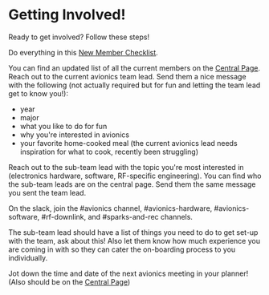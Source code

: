 # Getting Involved!

Ready to get involved? Follow these steps!

Do everything in this [New Member Checklist](https://soundingrocketlab.com/srl-new-member-checklist/).

You can find an updated list of all the current members on the [Central Page](centralpage.md). Reach out to the current avionics team lead. Send them a nice message with the following (not actually required but for fun and letting the team lead get to know you!): 

- year
- major
- what you like to do for fun
- why you're interested in avionics
- your favorite home-cooked meal (the current avionics lead needs inspiration for what to cook, recently been struggling)

Reach out to the sub-team lead with the topic you're most interested in (electronics hardware, software, RF-specific engineering). You can find who the sub-team leads are on the central page. Send them the same message you sent the team lead. 

On the slack, join the #avionics channel, #avionics-hardware, #avionics-software, #rf-downlink, and #sparks-and-rec channels.

The sub-team lead should have a list of things you need to do to get set-up with the team, ask about this! Also let them know how much experience you are coming in with so they can cater the on-boarding process to you individually.

Jot down the time and date of the next avionics meeting in your planner! (Also should be on the [Central Page](centralpage.md))
